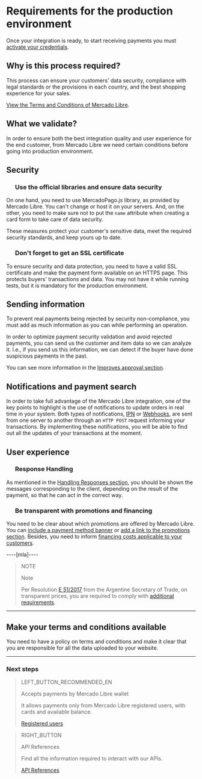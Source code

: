 # Requirements for the production environment

Once your integration is ready, to start receiving payments you must [activate your credentials]([FAKER][CREDENTIALS][URL]).

## Why is this process required?

This process can ensure your customers' data security, compliance with legal standards or the provisions in each country, and the best shopping experience for your sales.

[View the Terms and Conditions of Mercado Libre](https://www.mercadopago[FAKER][URL][DOMAIN]/developers/en/guides/resources/legal/terms-and-conditions).

## What we validate?
In order to ensure both the best integration quality and user experience for the end customer, from Mercado Libre we need certain conditions before going into production environment.

## Security

### &nbsp;&nbsp;&nbsp;&nbsp;&nbsp;&nbsp;Use the official libraries and ensure data security

On one hand, you need to use MercadoPago.js library, as provided by Mercado Libre. You can't change or host it on your servers. And, on the other, you need to make sure not to put the `name` attribute when creating a card form to take care of data security.

These measures protect your customer's sensitive data, meet the required security standards, and keep yours up to date.

### &nbsp;&nbsp;&nbsp;&nbsp;&nbsp;&nbsp;Don't forget to get an SSL certificate

To ensure security and data protection, you need to have a valid SSL certificate and make the payment form available on an HTTPS page. This protects buyers' transactions and data. You may not have it while running tests, but it is mandatory for the production environment.

## Sending information

To prevent real payments being rejected by security non-compliance, you must add as much information as you can while performing an operation.

In order to optimize payment security validation and avoid rejected payments, you can send us the customer and item data so we can analyze it. I.e., if you send us this information, we can detect if the buyer have done suspicious payments in the past.

You can see more information in the [Improves approval section](https://www.mercadopago[FAKER][URL][DOMAIN]/developers/en/guides/manage-account/account/payment-rejections).

## Notifications and payment search

In order to take full advantage of the Mercado Libre integration, one of the key points to highlight is the use of notifications to update orders in real time in your system.
Both types of notifications, [IPN](https://www.mercadopago[FAKER][URL][DOMAIN]/developers/en/guides/notifications/ipn) or [Webhooks](https://www.mercadopago[FAKER][URL][DOMAIN]/developers/en/guides/notifications/webhooks), are sent from one server to another through an `HTTP POST` request informing your transactions.
By implementing these notifications, you will be able to find out all the updates of your transactions at the moment.

## User experience

### &nbsp;&nbsp;&nbsp;&nbsp;&nbsp;&nbsp;Response Handling

As mentioned in the [Handling Responses section](https://www.mercadopago[FAKER][URL][DOMAIN]/developers/en/guides/online-payments/checkout-api/handling-responses), you should be shown the messages corresponding to the client, depending on the result of the payment, so that he can act in the correct way.

### &nbsp;&nbsp;&nbsp;&nbsp;&nbsp;&nbsp;Be transparent with promotions and financing

You need to be clear about which promotions are offered by Mercado Libre. You can [include a payment method banner](https://www.mercadopago[FAKER][URL][DOMAIN]/developers/en/guides/resources/banners/introduction) or [add a link to the promotions section](https://www.mercadopago.com/mla/credit_card_promos.htm). Besides, you need to inform [financing costs applicable to your customers](https://www.mercadopago[FAKER][URL][DOMAIN]/ayuda/costos-financiacion_621).

----[mla]----
> NOTE
>
> Note
>
> Per Resolution [E 51/2017](https://www.boletinoficial.gob.ar/#!DetalleNormaBusquedaRapida/158269/20170125/resolucion%2051) from the Argentine Secretary of Trade, on transparent prices, you are required to comply with [additional requirements](https://www.mercadopago[FAKER][URL][DOMAIN]/developers/en/guides/resources/localization/considerations-argentina).
------------

## Make your terms and conditions available

You need to have a policy on terms and conditions and make it clear that you are responsible for all the data uploaded to your website.

---
### Next steps

> LEFT_BUTTON_RECOMMENDED_EN
>
> Accepts payments by Mercado Libre wallet
>
> It allows payments only from Mercado Libre registered users, with cards and available balance.
>
> [Registered users](https://www.mercadopago[FAKER][URL][DOMAIN]/developers/en/guides/online-payments/checkout-api/wallet-integration)

> RIGHT_BUTTON
>
> API References
>
> Find all the information required to interact with our APIs.
>
> [API References](https://www.mercadopago[FAKER][URL][DOMAIN]/developers/en/reference)
